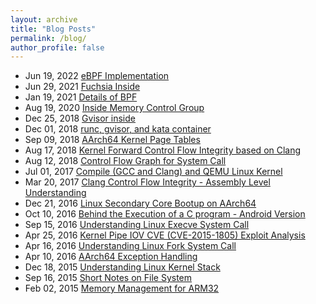 ```yaml
---
layout: archive
title: "Blog Posts"
permalink: /blog/
author_profile: false
---
```


* Jun 19, 2022	[eBPF Implementation](/posts/2022-06-19-bpf)
* Jun 29, 2021	[Fuchsia Inside](/posts/2021-06-29-fuchsia)
* Jan 19, 2021	[Details of BPF](/posts/2021-01-19-bpf)
* Aug 19, 2020	[Inside Memory Control Group](/posts/2020-08-19-memcg)
* Dec 25, 2018	[Gvisor inside](/posts/2018-12-25-gvisor-inside)
* Dec 01, 2018  [runc, gvisor, and kata container](/posts/2018-12-01-sectainer)
* Sep 09, 2018	[AArch64 Kernel Page Tables](/posts/2018-09-09-page-table)
* Aug 17, 2018	[Kernel Forward Control Flow Integrity based on Clang](/posts/2018-08-17-kernel-cfi)
* Aug 12, 2018	[Control Flow Graph for System Call](/posts/2018-08-12-syscall)
* Jul 01, 2017	[Compile (GCC and Clang) and QEMU Linux Kernel](/posts/2017-07-01-kernel-qemu)
* Mar 20, 2017	[Clang Control Flow Integrity - Assembly Level Understanding](/posts/2017-03-20-clang-cfi)
* Dec 21, 2016	[Linux Secondary Core Bootup on AArch64](/posts/2016-12-21-secondary-bootup)
* Oct 10, 2016	[Behind the Execution of a C program - Android Version](/posts/2016-10-10-c-startup)
* Sep 15, 2016	[Understanding Linux Execve System Call](/posts/2016-09-15-kernel-execve)
* Apr 25, 2016	[Kernel Pipe IOV CVE (CVE-2015-1805) Exploit Analysis](/posts/2016-04-25-1805-cve)
* Apr 16, 2016	[Understanding Linux Fork System Call](/posts/2016-04-16-kernel-fork)
* Apr 10, 2016	[AArch64 Exception Handling](/posts/2016-04-10-aarch64-exception)
* Dec 18, 2015	[Understanding Linux Kernel Stack](/posts/2015-12-18-kernel-stack)
* Sep 16, 2015	[Short Notes on File System](/posts/2015-09-16-file-system)
* Feb 02, 2015	[Memory Management for ARM32](/posts/2015-02-02-arm32-mm)
